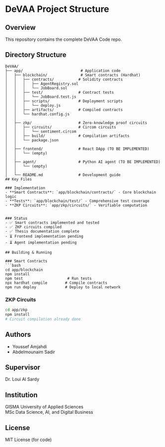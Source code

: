 # DeVAA Project Structure

## Overview
This repository contains the complete DeVAA Code repo.

## Directory Structure

```
DeVAA/
├── app/                          # Application code
│   ├── blockchain/               # Smart contracts (Hardhat)
│   │   ├── contracts/           # Solidity contracts
│   │   │   ├── AgentRegistry.sol
│   │   │   └── JobBoard.sol
│   │   ├── test/                # Contract tests
│   │   │   └── JobBoard.test.js
│   │   ├── scripts/             # Deployment scripts
│   │   │   └── deploy.js
│   │   ├── artifacts/           # Compiled contracts
│   │   └── hardhat.config.js
│   │
│   ├── zkp/                     # Zero-knowledge proof circuits
│   │   ├── circuits/            # Circom circuits
│   │   │   └── sentiment.circom
│   │   ├── build/               # Compilation artifacts
│   │   └── package.json
│   │
│   ├── frontend/                # React DApp (TO BE IMPLEMENTED)
│   │   └── (empty)
│   │
│   ├── agent/                   # Python AI agent (TO BE IMPLEMENTED)
│   │   └── (empty)
│   │
│   └── README.md                # Development guide
## Key Files

### Implementation
- **Smart Contracts**: `app/blockchain/contracts/` - Core blockchain logic
- **Tests**: `app/blockchain/test/` - Comprehensive test coverage
- **ZKP Circuits**: `app/zkp/circuits/` - Verifiable computation


### Status
- ✅ Smart contracts implemented and tested
- ✅ ZKP circuits compiled
- ✅ Thesis documentation complete
- ⏳ Frontend implementation pending
- ⏳ Agent implementation pending

## Building & Running

### Smart Contracts
```bash
cd app/blockchain
npm install
npm test                    # Run tests
npx hardhat compile        # Compile contracts
npm run deploy             # Deploy to local network
```

### ZKP Circuits
```bash
cd app/zkp
npm install
# Circuit compilation already done
```


## Authors
- Youssef Amjahdi
- Abdelmounaim Sadir

## Supervisor
Dr. Loui Al Sardy

## Institution
GISMA University of Applied Sciences  
MSc Data Science, AI, and Digital Business

## License
MIT License (for code) 

